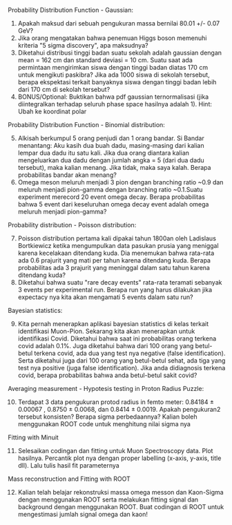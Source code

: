 Probability Distribution Function - Gaussian:
1. Apakah maksud dari sebuah pengukuran massa bernilai 80.01 +/- 0.07 GeV?
2. Jika orang mengatakan bahwa penemuan Higgs boson memenuhi kriteria "5 sigma discovery", apa maksudnya?
3. Diketahui distribusi tinggi badan suatu sekolah adalah gaussian dengan mean = 162 cm dan standard deviasi = 10 cm. Suatu saat ada permintaan mengirimkan siswa dengan tinggi badan diatas 170 cm untuk mengikuti paskibra? Jika ada 1000 siswa di sekolah tersebut, berapa ekspektasi terkait banyaknya siswa dengan tinggi badan lebih dari 170 cm di sekolah tersebut?
4. BONUS/Optional: Buktikan bahwa pdf gaussian ternormalisasi (jika diintegralkan terhadap seluruh phase space hasilnya adalah 1). Hint: Ubah ke koordinat polar

Probability Distribution Function - Binomial distribution:

5. Alkisah berkumpul 5 orang penjudi dan 1 orang bandar. Si Bandar menantang: Aku kasih dua buah dadu, masing-masing dari kalian lempar dua dadu itu satu kali. Jika dua orang diantara kalian mengeluarkan dua dadu dengan jumlah angka = 5 (dari dua dadu tersebut), maka kalian menang. Jika tidak, maka saya kalah. Berapa probabilitas bandar akan menang?
6. Omega meson meluruh menjadi 3 pion dengan branching ratio ~0.9 dan meluruh menjadi pion-gamma dengan branching ratio ~0.1.Suatu experiment merecord 20 event omega decay. Berapa probabilitas bahwa 5 event dari keseluruhan omega decay event adalah omega meluruh menjadi pion-gamma?

Probability distribution - Poisson distribution:

7. Poisson distribution pertama kali dipakai tahun 1800an oleh Ladislaus Bortkiewicz ketika mengumpulkan data pasukan prusia yang meniggal karena kecelakaan ditendang kuda. Dia menemukan bahwa rata-rata ada 0.6 prajurit yang mati per tahun karena ditendang kuda. Berapa probabilitas ada 3 prajurit yang meninggal dalam satu tahun karena ditendang kuda?
8. Diketahui bahwa suatu "rare decay events" rata-rata teramati sebanyak 3 events per experimental run. Berapa run yang harus dilakukan jika expectacy nya kita akan mengamati 5 events dalam satu run?

Bayesian statistics:

9. Kita pernah menerapkan aplikasi bayesian statistics di kelas terkait identifikasi Muon-Pion. Sekarang kita akan menerapkan untuk identifikasi Covid. Diketahui bahwa saat ini probabilitas orang terkena covid adalah 0.1%. Juga diketahui bahwa dari 100 orang yang betul-betul terkena covid, ada dua yang test nya negative (false identification). Serta diketahui juga dari 100 orang yang betul-betul sehat, ada tiga yang test nya positive (juga false identification). Jika anda didiagnosis terkena covid, berapa probabilitas bahwa anda betul-betul sakit covid?

Averaging measurement - Hypotesis testing in Proton Radius Puzzle:

10. Terdapat 3 data pengukuran protod radius in femto meter: 0.84184 ± 0.00067 , 0.8750 ± 0.0068, dan 0.8414 ± 0.0019. Apakah pengukuran2 tersebut konsisten? Berapa sigma perbedaannya? Kalian boleh menggunakan ROOT code untuk menghitung nilai sigma nya

Fitting with Minuit

11. Selesaikan codingan dan fitting untuk Muon Spectroscopy data. Plot hasilnya. Percantik plot nya dengan proper labelling (x-axis, y-axis, title dll). Lalu tulis hasil fit parameternya

Mass reconstruction and Fitting with ROOT

12. Kalian telah belajar rekonstruksi massa omega messon dan Kaon-Sigma dengan menggunakan ROOT serta melakukan fitting signal dan background dengan menggunakan ROOT. Buat codingan di ROOT untuk mengestimasi jumlah signal omega dan kaon!

